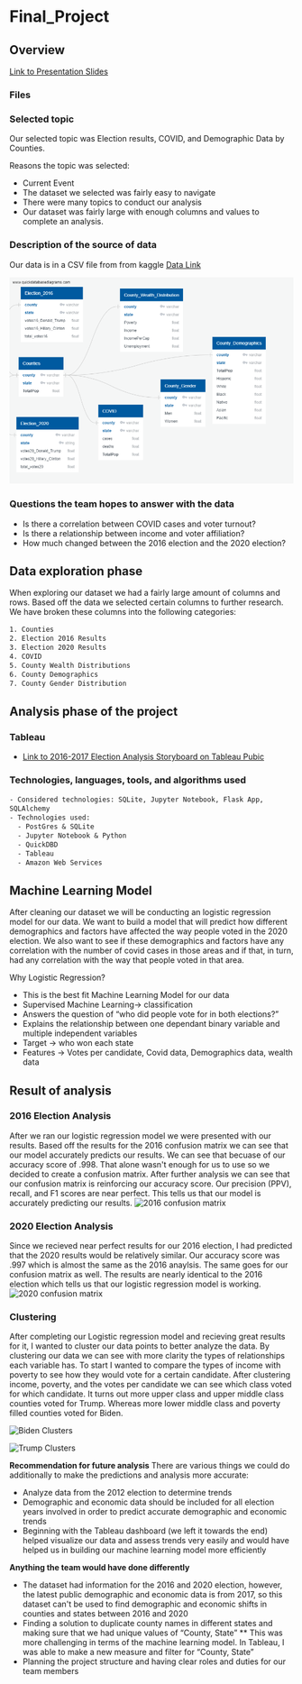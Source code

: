 # Final_Project

## Overview

[Link to Presentation Slides](https://docs.google.com/presentation/d/1xdDUYNJqjwQh7HjSNzms4qzsJXtMZ27hIY0XhTGuiYQ/edit#slide=id.p)

### Files

### **Selected topic**

Our selected topic was Election results, COVID, and Demographic Data by Counties.

Reasons the topic was selected:
* Current Event 
* The dataset we selected was fairly easy to navigate
* There were many topics to conduct our analysis 
* Our dataset was fairly large with enough columns and values to complete an analysis.

### **Description of the source of data**

Our data is in a CSV file from from kaggle
[Data Link](https://www.kaggle.com/etsc9287/2020-general-election-polls?select=county_statistics.csv)

![ERD](Resources/QuickDBD_Draft.png)

### **Questions the team hopes to answer with the data**

* Is there a correlation between COVID cases and voter turnout?
* Is there a relationship between income and voter affiliation?
* How much changed between the 2016 election and the 2020 election?

## Data exploration phase

When exploring our dataset we had a fairly large amount of columns and rows. Based off the data we selected certain columns to further research. We have broken these columns into the following categories:

    1. Counties
    2. Election 2016 Results
    3. Election 2020 Results
    4. COVID
    5. County Wealth Distributions 
    6. County Demographics 
    7. County Gender Distribution  

## Analysis phase of the project

### Tableau

- [Link to 2016-2017 Election Analysis Storyboard on Tableau Pubic](https://public.tableau.com/profile/carolina4264#!/vizhome/2016-2020ElectionAnalysis/2016and2020ElectionResultsAnalysis)

### **Technologies, languages, tools, and algorithms used**

    - Considered technologies: SQLite, Jupyter Notebook, Flask App, SQLAlchemy
    - Technologies used:
      - PostGres & SQLite
      - Jupyter Notebook & Python 
      - QuickDBD
      - Tableau
      - Amazon Web Services 


## Machine Learning Model
After cleaning our dataset we will be conducting an logistic regression model for our data. We want to build a model that will predict how different demographics and factors have affected the way people voted in the 2020 election. We also want to see if these demographics and factors have any correlation with the number of covid cases in those areas and if that, in turn, had any correlation with the way that people voted in that area. 

Why Logistic Regression? 
* This is the best fit Machine Learning Model for our data
* Supervised Machine Learning→ classification
* Answers the question of “who did people vote for in both elections?”
* Explains the relationship between one dependant binary variable and multiple independent variables
* Target → who won each state
* Features → Votes per candidate, Covid data, Demographics data, wealth data


## Result of analysis
### 2016 Election Analysis
After we ran our logistic regression model we were presented with our results. Based off the results for the 2016 confusion matrix we can see that our model accurately predicts our results. We can see that becuase of our accuracy score of .998. That alone wasn't enough for us to use so we decided to create a confusion matrix. After further analysis we can see that our confusion matrix is reinforcing our accuracy score. Our precision (PPV), recall, and F1 scores are near perfect. This tells us that our model is accurately predicting our results.
![2016 confusion matrix](https://github.com/Mkhanali25/Final_Project/blob/main/Images/2016_confusion.png)

### 2020 Election Analysis
Since we recieved near perfect results for our 2016 election, I had predicted that the 2020 results would be relatively similar. Our accuracy score was .997 which is almost the same as the 2016 anaylsis. The same goes for our confusion matrix as well. The results are nearly identical to the 2016 election which tells us that our logistic regression model is working. 
![2020 confusion matrix](https://github.com/Mkhanali25/Final_Project/blob/main/Images/2020_confusion.png)

### Clustering
After completing our Logistic regression model and recieving great results for it, I wanted to cluster our data points to better analyze the data. By clustering our data we can see with more clarity the types of relationships each variable has. To start I wanted to compare the types of income with poverty to see how they would vote for a certain candidate. After clustering income, poverty, and the votes per candidate we can see which class voted for which candidate. It turns out more upper class and upper middle class counties voted for Trump. Whereas more lower middle class and poverty filled counties voted for Biden.

![Biden Clusters](https://github.com/Mkhanali25/Final_Project/blob/main/Images/Biden_cluster.png)

![Trump Clusters](https://github.com/Mkhanali25/Final_Project/blob/main/Images/Trump_cluster.png)




**Recommendation for future analysis**
There are various things we could do additionally to make the predictions and analysis more accurate: 
* Analyze data from the 2012 election to determine trends
* Demographic and economic data should be included for all election years involved in order to predict accurate demographic and economic trends
* Beginning with the Tableau dashboard (we left it towards the end) helped visualize our data and assess trends very easily and would have helped us in building our machine learning model more efficiently



**Anything the team would have done differently**

* The dataset had information for the 2016 and 2020 election, however, the latest public demographic and economic data is from 2017, so this dataset can't be used to find demographic and economic shifts in counties and states between 2016 and 2020
* Finding a solution to duplicate county names in different states and making sure that we had unique values of “County, State” 
** This was more challenging in terms of the machine learning model. In Tableau, I was able to make a new measure and filter for “County, State” 
* Planning the project structure and having clear roles and duties for our team members


